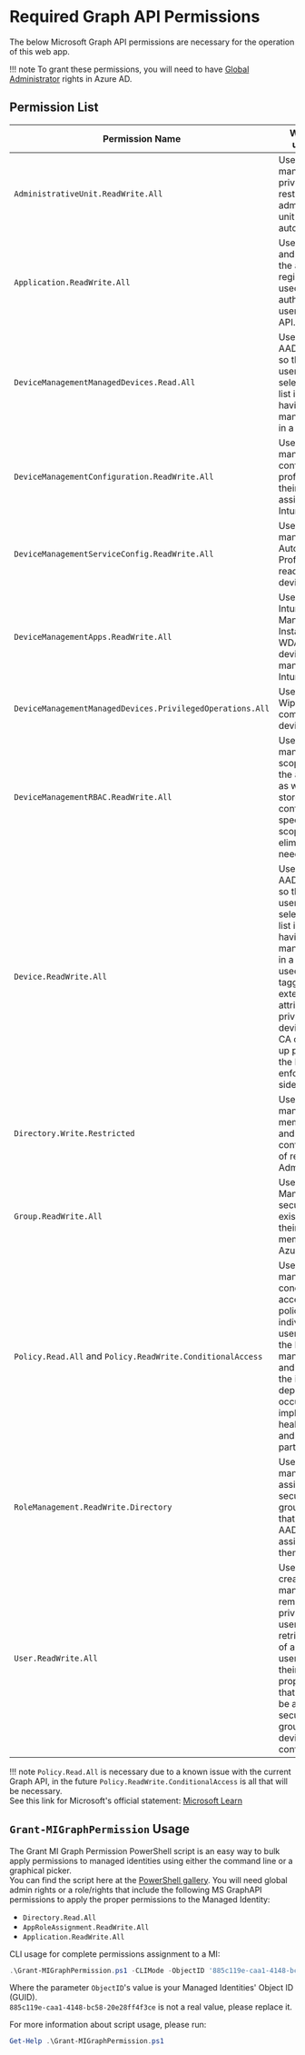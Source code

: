 # Required Graph API Permissions

The below Microsoft Graph API permissions are necessary for the operation of this web app.  

!!! note
    To grant these permissions, you will need to have [Global Administrator](https://learn.microsoft.com/en-us/azure/active-directory/roles/permissions-reference#groups-administrator) rights in Azure AD.  

## Permission List

| Permission Name | What it is used for |
|-----------------|---------------------|
| `AdministrativeUnit.ReadWrite.All` | Used to manage the privileged restricted administrative unit automatically. |
| `Application.ReadWrite.All` | Used to create and maintain the app registration used to authenticate users to the API. |
| `DeviceManagementManagedDevices.Read.All` | Used to list all AAD devices so that end users can select from a list instead of having to manually put in a GUID. |
| `DeviceManagementConfiguration.ReadWrite.All` | Used to manage configuration profiles and their assignments in Intune. |
| `DeviceManagementServiceConfig.ReadWrite.All` | Used to manage Autopilot Profiles and read Autopilot device data |
| `DeviceManagementApps.ReadWrite.All` | Used to set Intune as a Managed Installer for WDAC for all devices managed by Intune. |
| `DeviceManagementManagedDevices.PrivilegedOperations.All` | Used to issue Wipe commands to devices |
| `DeviceManagementRBAC.ReadWrite.All` | Used to manage the scope tag that the app uses as well as store the app's config in the specified scope tag to eliminate the need for a DB. |
| `Device.ReadWrite.All` | Used to list all AAD devices so that end users can select from a list instead of having to manually put in a GUID. Also used for tagging the extension attribute of the privileged device so that CA can pick it up properly on the hardware enforcement side of things.|
| `Directory.Write.Restricted` | Used to manage the membership and configuration of restricted Admin Units |
| `Group.ReadWrite.All` | Used to Manage security group existence and their membership in Azure AD. |
| `Policy.Read.All` and `Policy.ReadWrite.ConditionalAccess` | Used to manage the conditional access policies for individual users during the lifecycle management and for when the initial deployment occurs to implement health checks, and identity partitioning. |
| `RoleManagement.ReadWrite.Directory` | Used to manage role assigned security groups (SGs that can have AAD Roles assigned to them). |
| `User.ReadWrite.All` | Used to create, list, manage, and remove privileged users and retrieve a list of all non-users (and their properties) so that they can be added to security groups and device configurations. |

!!! note
    `Policy.Read.All` is necessary due to a known issue with the current Graph API, in the future `Policy.ReadWrite.ConditionalAccess` is all that will be necessary.  
    See this link for Microsoft's official statement: [Microsoft Learn](https://learn.microsoft.com/en-us/graph/known-issues#conditional-access-policy-requires-consent-to-permission)

## `Grant-MIGraphPermission` Usage

The Grant MI Graph Permission PowerShell script is an easy way to bulk apply permissions to managed identities using either the command line or a graphical picker.  
You can find the script here at the [PowerShell gallery](https://www.powershellgallery.com/packages/Grant-MIGraphPermission).
You will need global admin rights or a role/rights that include the following MS GraphAPI permissions to apply the proper permissions to the Managed Identity:

- `Directory.Read.All`
- `AppRoleAssignment.ReadWrite.All`
- `Application.ReadWrite.All`

CLI usage for complete permissions assignment to a MI:

``` PowerShell title="PowerShell"
.\Grant-MIGraphPermission.ps1 -CLIMode -ObjectID '885c119e-caa1-4148-bc58-20e28ff4f3ce' -PermissionName 'AdministrativeUnit.ReadWrite.All', 'Application.ReadWrite.All', 'DeviceManagementManagedDevices.Read.All', 'DeviceManagementConfiguration.ReadWrite.All', 'DeviceManagementServiceConfig.ReadWrite.All', 'DeviceManagementApps.ReadWrite.All', 'DeviceManagementManagedDevices.PrivilegedOperations.All`', 'DeviceManagementRBAC.ReadWrite.All', 'Device.ReadWrite.All', 'Directory.Write.Restricted', 'Group.ReadWrite.All', 'Policy.Read.All', 'Policy.ReadWrite.ConditionalAccess', 'RoleManagement.ReadWrite.Directory', 'User.ReadWrite.All'
```

Where the parameter `ObjectID`'s value is your Managed Identities' Object ID (GUID).  
`885c119e-caa1-4148-bc58-20e28ff4f3ce` is not a real value, please replace it.

For more information about script usage, please run:

``` PowerShell title="PowerShell"
Get-Help .\Grant-MIGraphPermission.ps1
```
